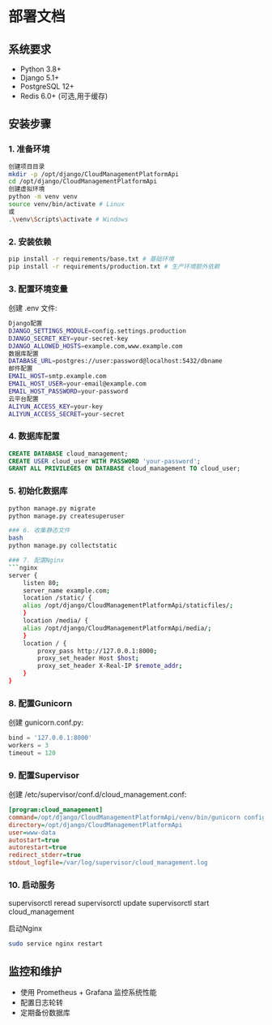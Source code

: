 # 部署文档

## 系统要求
- Python 3.8+
- Django 5.1+
- PostgreSQL 12+
- Redis 6.0+ (可选,用于缓存)

## 安装步骤

### 1. 准备环境

```bash
创建项目目录
mkdir -p /opt/django/CloudManagementPlatformApi
cd /opt/django/CloudManagementPlatformApi
创建虚拟环境
python -m venv venv
source venv/bin/activate # Linux
或
.\venv\Scripts\activate # Windows
```

### 2. 安装依赖
```bash
pip install -r requirements/base.txt # 基础环境
pip install -r requirements/production.txt # 生产环境额外依赖
```

### 3. 配置环境变量
创建 .env 文件:
```bash
Django配置
DJANGO_SETTINGS_MODULE=config.settings.production
DJANGO_SECRET_KEY=your-secret-key
DJANGO_ALLOWED_HOSTS=example.com,www.example.com
数据库配置
DATABASE_URL=postgres://user:password@localhost:5432/dbname
邮件配置
EMAIL_HOST=smtp.example.com
EMAIL_HOST_USER=your-email@example.com
EMAIL_HOST_PASSWORD=your-password
云平台配置
ALIYUN_ACCESS_KEY=your-key
ALIYUN_ACCESS_SECRET=your-secret
```

### 4. 数据库配置
```sql
CREATE DATABASE cloud_management;
CREATE USER cloud_user WITH PASSWORD 'your-password';
GRANT ALL PRIVILEGES ON DATABASE cloud_management TO cloud_user;
```

### 5. 初始化数据库
```bash
python manage.py migrate
python manage.py createsuperuser

### 6. 收集静态文件
bash
python manage.py collectstatic

### 7. 配置Nginx
```nginx
server {
    listen 80;
    server_name example.com;
    location /static/ {
    alias /opt/django/CloudManagementPlatformApi/staticfiles/;
    }
    location /media/ {
    alias /opt/django/CloudManagementPlatformApi/media/;
    }
    location / {
        proxy_pass http://127.0.0.1:8000;
        proxy_set_header Host $host;
        proxy_set_header X-Real-IP $remote_addr;
    }
}
```

### 8. 配置Gunicorn
创建 gunicorn.conf.py:

```python
bind = '127.0.0.1:8000'
workers = 3
timeout = 120
```

### 9. 配置Supervisor
创建 /etc/supervisor/conf.d/cloud_management.conf:
```ini
[program:cloud_management]
command=/opt/django/CloudManagementPlatformApi/venv/bin/gunicorn config.wsgi:application -c gunicorn.conf.py
directory=/opt/django/CloudManagementPlatformApi
user=www-data
autostart=true
autorestart=true
redirect_stderr=true
stdout_logfile=/var/log/supervisor/cloud_management.log
```

### 10. 启动服务
supervisorctl reread
supervisorctl update
supervisorctl start cloud_management


启动Nginx
```bash
sudo service nginx restart
```

## 监控和维护
- 使用 Prometheus + Grafana 监控系统性能
- 配置日志轮转
- 定期备份数据库
